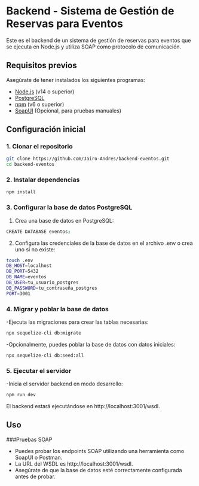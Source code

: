# Backend - Sistema de Gestión de Reservas para Eventos

Este es el backend de un sistema de gestión de reservas para eventos que se ejecuta en Node.js y utiliza SOAP como protocolo de comunicación.

## Requisitos previos

Asegúrate de tener instalados los siguientes programas:

- [Node.js](https://nodejs.org/) (v14 o superior)
- [PostgreSQL](https://www.postgresql.org/)
- [npm](https://www.npmjs.com/) (v6 o superior)
- [SoapUI](https://www.soapui.org/) (Opcional, para pruebas manuales)

## Configuración inicial

### 1. Clonar el repositorio

```bash
git clone https://github.com/Jairo-Andres/backend-eventos.git
cd backend-eventos
```
### 2.  Instalar dependencias
```bash
npm install
```
### 3. Configurar la base de datos PostgreSQL
  1. Crea una base de datos en PostgreSQL:
  ```bash
  CREATE DATABASE eventos;
  ```
  2. Configura las credenciales de la base de datos en el archivo .env o crea uno si no existe:
  ```bash
  touch .env
  DB_HOST=localhost
  DB_PORT=5432
  DB_NAME=eventos
  DB_USER=tu_usuario_postgres
  DB_PASSWORD=tu_contraseña_postgres
  PORT=3001
  ```
### 4. Migrar y poblar la base de datos
 -Ejecuta las migraciones para crear las tablas necesarias:
   ```bash
  npx sequelize-cli db:migrate
  ```
-Opcionalmente, puedes poblar la base de datos con datos iniciales:
   ```bash
  npx sequelize-cli db:seed:all
  ```
### 5. Ejecutar el servidor
-Inicia el servidor backend en modo desarrollo:
   ```bash
npm run dev
  ```
El backend estará ejecutándose en http://localhost:3001/wsdl.

## Uso
###Pruebas SOAP
- Puedes probar los endpoints SOAP utilizando una herramienta como SoapUI o Postman.
- La URL del WSDL es http://localhost:3001/wsdl.
- Asegúrate de que la base de datos esté correctamente configurada antes de probar.



     
